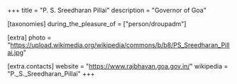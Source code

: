 +++
title = "P. S. Sreedharan Pillai"
description = "Governor of Goa"

[taxonomies]
during_the_pleasure_of = ["person/droupadm"]

[extra]
photo = "https://upload.wikimedia.org/wikipedia/commons/b/b8/PS_Sreedharan_Pillai.jpg"

[extra.contacts]
website = "https://www.rajbhavan.goa.gov.in/"
wikipedia = "P._S._Sreedharan_Pillai"
+++